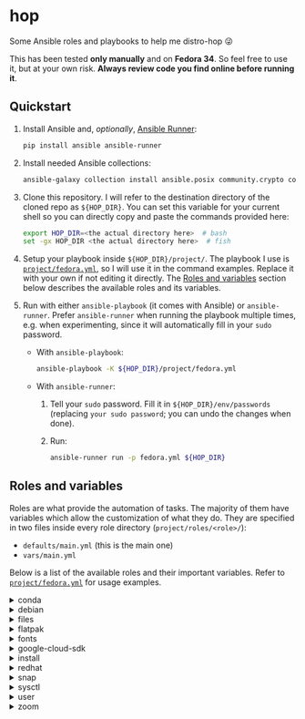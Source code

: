 # hop

Some Ansible roles and playbooks to help me distro-hop :stuck_out_tongue_winking_eye:

This has been tested **only manually** and on **Fedora 34**.
So feel free to use it, but at your own risk.
**Always review code you find online before running it**.

## Quickstart

1. Install Ansible and, _optionally_, [Ansible Runner](https://ansible-runner.readthedocs.io/):

    ```sh
    pip install ansible ansible-runner
    ```

1. Install needed Ansible collections:

    ```sh
    ansible-galaxy collection install ansible.posix community.crypto community.general
    ```

1. Clone this repository.
    I will refer to the destination directory of the cloned repo as `${HOP_DIR}`.
    You can set this variable for your current shell so you can directly copy and paste the commands provided here:

    ```sh
    export HOP_DIR=<the actual directory here>  # bash
    set -gx HOP_DIR <the actual directory here>  # fish
    ```

1. Setup your playbook inside `${HOP_DIR}/project/`.
    The playbook I use is [`project/fedora.yml`](project/fedora.yml), so I will use it in the command examples.
    Replace it with your own if not editing it directly.
    The [Roles and variables](#roles-and-variables) section below describes the available roles and its variables.

1. Run with either `ansible-playbook` (it comes with Ansible) or `ansible-runner`.
    Prefer `ansible-runner` when running the playbook multiple times, e.g. when experimenting,
        since it will automatically fill in your `sudo` password.

    - With `ansible-playbook`:

        ```sh
        ansible-playbook -K ${HOP_DIR}/project/fedora.yml
        ```

    - With `ansible-runner`:

        1. Tell your `sudo` password.
            Fill it in `${HOP_DIR}/env/passwords` (replacing `your sudo password`; you can undo the changes when done).

        1. Run:

            ```sh
            ansible-runner run -p fedora.yml ${HOP_DIR}
            ```

## Roles and variables

Roles are what provide the automation of tasks.
The majority of them have variables which allow the customization of what they do.
They are specified in two files inside every role directory (`project/roles/<role>/`):

- `defaults/main.yml` (this is the main one)
- `vars/main.yml`

Below is a list of the available roles and their important variables.
Refer to [`project/fedora.yml`](project/fedora.yml) for usage examples.

<details>
<summary>conda</summary>

Install [miniconda](https://docs.conda.io/en/latest/miniconda.html) using the official [Linux installer](https://conda.io/projects/conda/en/latest/user-guide/install/linux.html).

Variables:

- `install_dir`: installation directory. Defaults to `~/miniconda3/`

</details>

<details>
<summary>debian</summary>

Install packages using `apt`.

Variables:

- `cleanup`: whether to run `autoclean` and `autoremove` at the end. Defaults to `yes`
- `system_packages`: list of packages to install. Defaults to `[]` (nothing)
- `update_all`: whether to upgrade every installed package as first step. Defaults to `yes`

</details>

<details>
<summary>files</summary>

Download remote files or create links to local files.

Variables:

- `download`: list of mappings describing files that should be downloaded.
    The available keys are `url` and `dest`. Defaults to `[]` (nothing)
- `link`: list of mappings describing links that should be created.
    The available keys are `src` and `dest`. Defaults to `[]` (nothing)

In any case, will perform a backup of `dest` before replacing it.
The backup will be located at `.backup-<datetime>/` in the directory of `dest` (or in `dest` itself if it's a directory),
    where `<datetime>` is a simplified version of the current date and time in ISO 8601 format.
However, **avoid specifying `dest` as a path to a directory**, if `dest` exists,
    since it will be backed up as many times as it appears in the list.

</details>

<details>
<summary>flatpak</summary>

Configure Flatpak and install packages.

Variables:

- `add_flathub`: whether to add Flathub repository. Defaults to `yes`
- `packages`: list of packages to install. Defaults to `[]` (nothing)

</details>

<details>
<summary>fonts</summary>

Shortcut to install some fonts I like (Fira Code, Google's Noto, and JetBrains Mono).

Variables:

- `fonts_target_dir`: fonts installation directory. Defaults to `~/.local/share/fonts/`
- `jetbrains_mono_version`: version of the JetBrains Mono font to install. Defaults to `2.225`.
    Choose a tag from the [releases page](https://github.com/JetBrains/JetBrainsMono/releases)

</details>

<details>
<summary>google-cloud-sdk</summary>

Install Google Cloud SDK using the official [Linux installer](https://cloud.google.com/sdk/docs/install).
It's also possible to install it via the `snap` role.

Variables:

- `cloudsdk_install_dir`: installation _base_ directory. Defaults to `~/`
    (installer will create a dedicated directory in here)

</details>

<details>
<summary>install</summary>

Generic role to install system packages that share the name in Debian-based and RedHat-based distros.

Variables:

- `system`: list of packages to install. Defaults to `[]` (nothing)

</details>

<details>
<summary>redhat</summary>

Install packages using `dnf`.

Variables:

- `cleanup`: whether to run and `autoremove` at the end. Defaults to `yes`
- `system_packages`: list of packages to install. Defaults to `[]` (nothing)
- `update_all`: whether to upgrade every installed package as first step. Defaults to `yes`

</details>

<details>
<summary>snap</summary>

Configure Snap and install packages.

Variables:

- `channel`: channel to use to install the packages. Defaults to `stable`
- `classic_packages`:  list of packages _requiring_ classic confinement to install. Defaults to `[]` (nothing)
- `packages`:  list of packages to install. Defaults to `[]` (nothing)

</details>

<details>
<summary>sysctl</summary>

Configure `sysctl` entries.

Variables:

- `sysctl_entries`: mapping of entries and its values to set. Defaults to `{}` (nothing)
- `sysctl_reload`: whether to reload `sysctl` after each entry. Defaults to `yes`

</details>

<details>
<summary>user</summary>

General user-related settings.

Variables:

- `git_user_email`: email to globally set to git's `user.email`. Has no defaults and skips it if not provided
- `git_user_name`: name to globally set to git's `user.name`. Has no defaults and skips it if not provided
- `ssh_keys`: list of names of SSH keys to create, relative to `ssh_keys_dir`. Defaults to `[]` (nothing)
- `ssh_keys_comment`: comment to add to every created key.
    Defaults to the value of the `git_user_email` variable or no comment if that's not provided
- `ssh_keys_dir`: directory in which to create the keys. Defaults to `~/.ssh`
- `ssh_keys_type`: type of keys to create. Defaults to `ed25519`
- `user_login_shell`: name of login shell to set for current user (separately installed). Defaults to `bash`

</details>

<details>
<summary>zoom</summary>

Download the [official Zoom client](https://zoom.us/download) and install it.

Has no variables.

</details>
